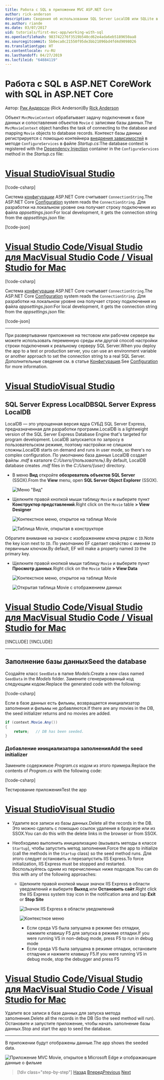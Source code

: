 ```yaml
---
title: Работа с SQL в приложении MVC ASP.NET Core
author: rick-anderson
description: Сведения об использовании SQL Server LocalDB или SQLite в приложении MVC ASP.NET Core.
ms.author: riande
ms.date: 03/07/2017
uid: tutorials/first-mvc-app/working-with-sql
ms.openlocfilehash: 983742276f3519b540cd62e4ada6eb5189650aa8
ms.sourcegitcommit: 5b0eca8c21550f95de3bb21096bd4fd4d9098026
ms.translationtype: HT
ms.contentlocale: ru-RU
ms.lasthandoff: 04/27/2019
ms.locfileid: "64884119"
---
```

# <a name="work-with-sql-in-aspnet-core"></a><span data-ttu-id="fc1df-103">Работа с SQL в ASP.NET Core</span><span class="sxs-lookup"><span data-stu-id="fc1df-103">Work with SQL in ASP.NET Core</span></span>

<span data-ttu-id="fc1df-104">Автор: [Рик Андерсон](https://twitter.com/RickAndMSFT) (Rick Anderson)</span><span class="sxs-lookup"><span data-stu-id="fc1df-104">By [Rick Anderson](https://twitter.com/RickAndMSFT)</span></span>

<span data-ttu-id="fc1df-105">Объект `MvcMovieContext` обрабатывает задачу подключения к базе данных и сопоставления объектов `Movie` с записями базы данных.</span><span class="sxs-lookup"><span data-stu-id="fc1df-105">The `MvcMovieContext` object handles the task of connecting to the database and mapping `Movie` objects to database records.</span></span> <span data-ttu-id="fc1df-106">Контекст базы данных регистрируется с помощью контейнера [внедрения зависимостей](xref:fundamentals/dependency-injection) в методе `ConfigureServices` в файле *Startup.cs*:</span><span class="sxs-lookup"><span data-stu-id="fc1df-106">The database context is registered with the [Dependency Injection](xref:fundamentals/dependency-injection) container in the `ConfigureServices` method in the *Startup.cs* file:</span></span>

# <a name="visual-studiotabvisual-studio"></a>[<span data-ttu-id="fc1df-107">Visual Studio</span><span class="sxs-lookup"><span data-stu-id="fc1df-107">Visual Studio</span></span>](#tab/visual-studio)

[!code-csharp[](~/tutorials/first-mvc-app/start-mvc/sample/MvcMovie22/Startup.cs?name=snippet_ConfigureServices&highlight=13-99)]

<span data-ttu-id="fc1df-108">Система [конфигурации](xref:fundamentals/configuration/index) ASP.NET Core считывает `ConnectionString`.</span><span class="sxs-lookup"><span data-stu-id="fc1df-108">The ASP.NET Core [Configuration](xref:fundamentals/configuration/index) system reads the `ConnectionString`.</span></span> <span data-ttu-id="fc1df-109">Для разработки на локальном уровне она получает строку подключения из файла *appsettings.json*:</span><span class="sxs-lookup"><span data-stu-id="fc1df-109">For local development, it gets the connection string from the *appsettings.json* file:</span></span>

[!code-json[](start-mvc/sample/MvcMovie/appsettings.json?highlight=2&range=8-10)]

# <a name="visual-studio-code--visual-studio-for-mactabvisual-studio-codevisual-studio-mac"></a>[<span data-ttu-id="fc1df-110">Visual Studio Code/Visual Studio для Mac</span><span class="sxs-lookup"><span data-stu-id="fc1df-110">Visual Studio Code / Visual Studio for Mac</span></span>](#tab/visual-studio-code+visual-studio-mac)

[!code-csharp[](~/tutorials/first-mvc-app/start-mvc/sample/MvcMovie22/Startup.cs?name=snippet_UseSqlite&highlight=11-12)]

<span data-ttu-id="fc1df-111">Система [конфигурации](xref:fundamentals/configuration/index) ASP.NET Core считывает `ConnectionString`.</span><span class="sxs-lookup"><span data-stu-id="fc1df-111">The ASP.NET Core [Configuration](xref:fundamentals/configuration/index) system reads the `ConnectionString`.</span></span> <span data-ttu-id="fc1df-112">Для разработки на локальном уровне она получает строку подключения из файла *appsettings.json*:</span><span class="sxs-lookup"><span data-stu-id="fc1df-112">For local development, it gets the connection string from the *appsettings.json* file:</span></span>

[!code-json[](~/tutorials/first-mvc-app/start-mvc/sample/MvcMovie22/appsettingsSQLite.json?highlight=2&range=8-10)]

---

<span data-ttu-id="fc1df-113">При развертывании приложения на тестовом или рабочем сервере вы можете использовать переменную среды или другой способ настройки строки подключения к реальному серверу SQL Server.</span><span class="sxs-lookup"><span data-stu-id="fc1df-113">When you deploy the app to a test or production server, you can use an environment variable or another approach to set the connection string to a real SQL Server.</span></span> <span data-ttu-id="fc1df-114">Дополнительные сведения см. в статье [Конфигурация](xref:fundamentals/configuration/index).</span><span class="sxs-lookup"><span data-stu-id="fc1df-114">See [Configuration](xref:fundamentals/configuration/index) for more information.</span></span>

# <a name="visual-studiotabvisual-studio"></a>[<span data-ttu-id="fc1df-115">Visual Studio</span><span class="sxs-lookup"><span data-stu-id="fc1df-115">Visual Studio</span></span>](#tab/visual-studio)

## <a name="sql-server-express-localdb"></a><span data-ttu-id="fc1df-116">SQL Server Express LocalDB</span><span class="sxs-lookup"><span data-stu-id="fc1df-116">SQL Server Express LocalDB</span></span>

<span data-ttu-id="fc1df-117">LocalDB — это упрощенная версия ядра СУБД SQL Server Express, предназначенная для разработки программ.</span><span class="sxs-lookup"><span data-stu-id="fc1df-117">LocalDB is a lightweight version of the SQL Server Express Database Engine that's targeted for program development.</span></span> <span data-ttu-id="fc1df-118">LocalDB запускается по запросу в пользовательском режиме, поэтому настройки не слишком сложны.</span><span class="sxs-lookup"><span data-stu-id="fc1df-118">LocalDB starts on demand and runs in user mode, so there's no complex configuration.</span></span> <span data-ttu-id="fc1df-119">По умолчанию база данных LocalDB создает файлы *.mdf* в каталоге *C:/Users/{пользователь}*.</span><span class="sxs-lookup"><span data-stu-id="fc1df-119">By default, LocalDB database creates *.mdf* files in the *C:/Users/{user}* directory.</span></span>

* <span data-ttu-id="fc1df-120">В меню **Вид** откройте **обозреватель объектов SQL Server** (SSOX).</span><span class="sxs-lookup"><span data-stu-id="fc1df-120">From the **View** menu, open **SQL Server Object Explorer** (SSOX).</span></span>

  ![Меню "Вид"](working-with-sql/_static/ssox.png)

* <span data-ttu-id="fc1df-122">Щелкните правой кнопкой мыши таблицу `Movie` и выберите пункт **Конструктор представлений**.</span><span class="sxs-lookup"><span data-stu-id="fc1df-122">Right click on the `Movie` table **> View Designer**</span></span>

  ![Контекстное меню, открытое на таблице Movie](working-with-sql/_static/design.png)

  ![Таблица Movie, открытая в конструкторе](working-with-sql/_static/dv.png)

<span data-ttu-id="fc1df-125">Обратите внимание на значок с изображением ключа рядом с `ID`.</span><span class="sxs-lookup"><span data-stu-id="fc1df-125">Note the key icon next to `ID`.</span></span> <span data-ttu-id="fc1df-126">По умолчанию EF сделает свойство с именем `ID` первичным ключом.</span><span class="sxs-lookup"><span data-stu-id="fc1df-126">By default, EF will make a property named `ID` the primary key.</span></span>

* <span data-ttu-id="fc1df-127">Щелкните правой кнопкой мыши таблицу `Movie` и выберите пункт **Просмотр данных**.</span><span class="sxs-lookup"><span data-stu-id="fc1df-127">Right click on the `Movie` table **> View Data**</span></span>

  ![Контекстное меню, открытое на таблице Movie](working-with-sql/_static/ssox2.png)

  ![Открытая таблица Movie с отображением данных](working-with-sql/_static/vd22.png)

# <a name="visual-studio-code--visual-studio-for-mactabvisual-studio-codevisual-studio-mac"></a>[<span data-ttu-id="fc1df-130">Visual Studio Code/Visual Studio для Mac</span><span class="sxs-lookup"><span data-stu-id="fc1df-130">Visual Studio Code / Visual Studio for Mac</span></span>](#tab/visual-studio-code+visual-studio-mac)

[!INCLUDE[](~/includes/rp/sqlite.md)]
[!INCLUDE[](~/includes/RP-mvc-shared/sqlite-warn.md)]

---
<!-- End of VS tabs -->

## <a name="seed-the-database"></a><span data-ttu-id="fc1df-131">Заполнение базы данных</span><span class="sxs-lookup"><span data-stu-id="fc1df-131">Seed the database</span></span>

<span data-ttu-id="fc1df-132">Создайте класс `SeedData` в папке *Models*.</span><span class="sxs-lookup"><span data-stu-id="fc1df-132">Create a new class named `SeedData` in the *Models* folder.</span></span> <span data-ttu-id="fc1df-133">Замените сгенерированный код следующим кодом:</span><span class="sxs-lookup"><span data-stu-id="fc1df-133">Replace the generated code with the following:</span></span>

[!code-csharp[](~/tutorials/first-mvc-app/start-mvc/sample/MvcMovie22/Models/SeedData.cs?name=snippet_1)]

<span data-ttu-id="fc1df-134">Если в базе данных есть фильмы, возвращается инициализатор заполнения и фильмы не добавляются.</span><span class="sxs-lookup"><span data-stu-id="fc1df-134">If there are any movies in the DB, the seed initializer returns and no movies are added.</span></span>

```csharp
if (context.Movie.Any())
{
    return;   // DB has been seeded.
}
```

<a name="si"></a>

### <a name="add-the-seed-initializer"></a><span data-ttu-id="fc1df-135">Добавление инициализатора заполнения</span><span class="sxs-lookup"><span data-stu-id="fc1df-135">Add the seed initializer</span></span>

<span data-ttu-id="fc1df-136">Замените содержимое *Program.cs* кодом из этого примера.</span><span class="sxs-lookup"><span data-stu-id="fc1df-136">Replace the contents of *Program.cs* with the following code:</span></span>

[!code-csharp[](~/tutorials/first-mvc-app/start-mvc/sample/MvcMovie22/Program.cs)]

<span data-ttu-id="fc1df-137">Тестирование приложения</span><span class="sxs-lookup"><span data-stu-id="fc1df-137">Test the app</span></span>

# <a name="visual-studiotabvisual-studio"></a>[<span data-ttu-id="fc1df-138">Visual Studio</span><span class="sxs-lookup"><span data-stu-id="fc1df-138">Visual Studio</span></span>](#tab/visual-studio)

* <span data-ttu-id="fc1df-139">Удалите все записи из базы данных.</span><span class="sxs-lookup"><span data-stu-id="fc1df-139">Delete all the records in the DB.</span></span> <span data-ttu-id="fc1df-140">Это можно сделать с помощью ссылок удаления в браузере или из SSOX.</span><span class="sxs-lookup"><span data-stu-id="fc1df-140">You can do this with the delete links in the browser or from SSOX.</span></span>
* <span data-ttu-id="fc1df-141">Необходимо выполнить инициализацию (вызывать методы в классе `Startup`), чтобы запустить метод заполнения.</span><span class="sxs-lookup"><span data-stu-id="fc1df-141">Force the app to initialize (call the methods in the `Startup` class) so the seed method runs.</span></span> <span data-ttu-id="fc1df-142">Для этого следует остановить и перезапустить IIS Express.</span><span class="sxs-lookup"><span data-stu-id="fc1df-142">To force initialization, IIS Express must be stopped and restarted.</span></span> <span data-ttu-id="fc1df-143">Воспользуйтесь одним из перечисленных ниже подходов.</span><span class="sxs-lookup"><span data-stu-id="fc1df-143">You can do this with any of the following approaches:</span></span>

  * <span data-ttu-id="fc1df-144">Щелкните правой кнопкой мыши значок IIS Express в области уведомлений и выберите **Выход** или **Остановить сайт**.</span><span class="sxs-lookup"><span data-stu-id="fc1df-144">Right click the IIS Express system tray icon in the notification area and tap **Exit** or **Stop Site**</span></span>

    ![Значок IIS Express в области уведомлений](working-with-sql/_static/iisExIcon.png)

    ![Контекстное меню](working-with-sql/_static/stopIIS.png)

    * <span data-ttu-id="fc1df-147">Если среда VS была запущена в режиме без отладки, нажмите клавишу F5 для запуска в режиме отладки.</span><span class="sxs-lookup"><span data-stu-id="fc1df-147">If you were running VS in non-debug mode, press F5 to run in debug mode</span></span>
    * <span data-ttu-id="fc1df-148">Если среда VS была запущена в режиме отладки, остановите отладчик и нажмите клавишу F5.</span><span class="sxs-lookup"><span data-stu-id="fc1df-148">If you were running VS in debug mode, stop the debugger and press F5</span></span>

# <a name="visual-studio-code--visual-studio-for-mactabvisual-studio-codevisual-studio-mac"></a>[<span data-ttu-id="fc1df-149">Visual Studio Code/Visual Studio для Mac</span><span class="sxs-lookup"><span data-stu-id="fc1df-149">Visual Studio Code / Visual Studio for Mac</span></span>](#tab/visual-studio-code+visual-studio-mac)

<span data-ttu-id="fc1df-150">Удалите все записи в базе данных для запуска метода заполнения.</span><span class="sxs-lookup"><span data-stu-id="fc1df-150">Delete all the records in the DB (So the seed method will run).</span></span> <span data-ttu-id="fc1df-151">Остановите и запустите приложение, чтобы начать заполнение базы данных.</span><span class="sxs-lookup"><span data-stu-id="fc1df-151">Stop and start the app to seed the database.</span></span>

---

<span data-ttu-id="fc1df-152">В приложении будут отображены данные.</span><span class="sxs-lookup"><span data-stu-id="fc1df-152">The app shows the seeded data.</span></span>

![Приложение MVC Movie, открытое в Microsoft Edge и отображающие данные о фильме](working-with-sql/_static/m55.png)

> [!div class="step-by-step"]
> <span data-ttu-id="fc1df-154">[Назад](adding-model.md)
> [Вперед](controller-methods-views.md)</span><span class="sxs-lookup"><span data-stu-id="fc1df-154">[Previous](adding-model.md)
[Next](controller-methods-views.md)</span></span>
